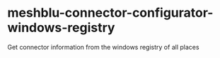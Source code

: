 # meshblu-connector-configurator-windows-registry
Get connector information from the windows registry of all places
